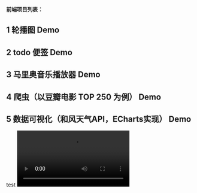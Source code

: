 **前端项目列表：**
## 1 轮播图 Demo
## 2 todo 便签 Demo
## 3 马里奥音乐播放器 Demo
## 4 爬虫（以豆瓣电影 TOP 250 为例） Demo
## 5 数据可视化（和风天气API，ECharts实现） Demo

test
![](https://github.com/mollylee123/Front-End-Practise/blob/master/todo/todo%E5%BD%95%E9%A2%91.mp4)
